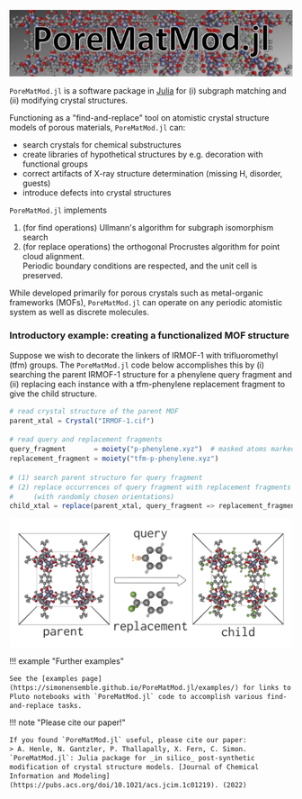 ![logo.JPG](assets/index/logo.JPG)

`PoreMatMod.jl` is a software package in [Julia](https://julialang.org/) for (i) subgraph matching and (ii) modifying crystal structures. 

Functioning as a "find-and-replace" tool on atomistic crystal structure models of porous materials, `PoreMatMod.jl` can:
* search crystals for chemical substructures
* create libraries of hypothetical structures by e.g. decoration with functional groups
* correct artifacts of X-ray structure determination (missing H, disorder, guests)
* introduce defects into crystal structures

`PoreMatMod.jl` implements 
1. (for find operations) Ullmann's algorithm for subgraph isomorphism search
2. (for replace operations) the orthogonal Procrustes algorithm for point cloud alignment.  
Periodic boundary conditions are respected, and the unit cell is preserved.

While developed primarily for porous crystals such as metal-organic frameworks (MOFs), `PoreMatMod.jl` can operate on any periodic atomistic system as well as discrete molecules.

### Introductory example: creating a functionalized MOF structure

Suppose we wish to decorate the linkers of IRMOF-1 with trifluoromethyl (tfm) groups.
The `PoreMatMod.jl` code below accomplishes this by (i) searching the parent IRMOF-1 structure for a phenylene query fragment and (ii) replacing each instance with a tfm-phenylene replacement fragment to give the child structure.

```julia
# read crystal structure of the parent MOF
parent_xtal = Crystal("IRMOF-1.cif")

# read query and replacement fragments
query_fragment       = moiety("p-phenylene.xyz")  # masked atoms marked with !
replacement_fragment = moiety("tfm-p-phenylene.xyz")

# (1) search parent structure for query fragment
# (2) replace occurrences of query fragment with replacement fragments
#     (with randomly chosen orientations)
child_xtal = replace(parent_xtal, query_fragment => replacement_fragment)
```

![](s_moty-to-r_moty.png)

!!! example "Further examples"

    See the [examples page](https://simonensemble.github.io/PoreMatMod.jl/examples/) for links to Pluto notebooks with `PoreMatMod.jl` code to accomplish various find-and-replace tasks.

!!! note "Please cite our paper!"

    If you found `PoreMatMod.jl` useful, please cite our paper:
    > A. Henle, N. Gantzler, P. Thallapally, X. Fern, C. Simon. `PoreMatMod.jl`: Julia package for _in silico_ post-synthetic modification of crystal structure models. [Journal of Chemical Information and Modeling](https://pubs.acs.org/doi/10.1021/acs.jcim.1c01219). (2022)
